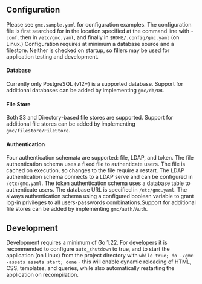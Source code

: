 ## Configuration
Please see `gmc.sample.yaml` for configuration examples. The configuration
file is first searched for in the location specified at the command line
with `-conf`, then in `/etc/gmc.yaml`, and finally in `$HOME/.config/gmc.yaml`
(on Linux.) Configuration requires at minimum a database source and a
filestore. Neither is checked on startup, so fillers may be used for
application testing and development.

#### Database
Currently only PostgreSQL (v12+) is a supported database. Support for
additional databases can be added by implementing `gmc/db/DB`.

#### File Store
Both S3 and Directory-based file stores are supported. Support for additional
file stores can be added by implementing `gmc/filestore/FileStore`.

#### Authentication
Four authentication schemata are supported: file, LDAP, and token.  The file
authentication schema uses a fixed file to authenticate users. The file is
cached on execution, so changes to the file require a restart.  The LDAP
authentication schema connects to a LDAP serve and can be configured in
`/etc/gmc.yaml`.  The token authentication schema uses a database table to
authenticate users.  The database URL is specified in `/etc/gmc.yaml`. The
always authentication schema using a configured boolean variable to grant log-in
privileges to all users-passwords combinations.Support for additional file
stores can be added by implementing `gmc/auth/Auth`.

## Development
Development requires a minimum of Go 1.22. For developers it
is recommended to configure `auto_shutdown` to true, and to start the
application (on Linux) from the project directory with
`while true; do ./gmc -assets assets start; done` - this will enable
dynamic reloading of HTML, CSS, templates, and queries, while also
automatically restarting the application on recompilation.
